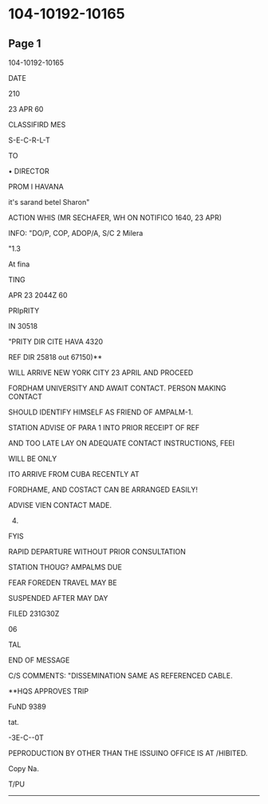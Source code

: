 # 104-10192-10165

## Page 1

104-10192-10165

DATE

210

23 APR 60

CLASSIFIRD MES

S-E-C-R-L-T

TO

• DIRECTOR

PROM I HAVANA

it's sarand betel Sharon"

ACTION WHIS (MR SECHAFER, WH ON NOTIFICO 1640, 23 APR)

INFO: "DO/P, COP, ADOP/A, S/C 2 Milera

"1.3

At fina

TING

APR 23 2044Z 60

PRIpRITY

IN 30518

"PRITY DIR CITE HAVA 4320

REF DIR 25818 out 67150)**

WILL ARRIVE NEW YORK CITY 23 APRIL AND PROCEED

FORDHAM UNIVERSITY AND AWAIT CONTACT. PERSON MAKING CONTACT

SHOULD IDENTIFY HIMSELF AS FRIEND OF AMPALM-1.

STATION ADVISE OF PARA 1 INTO PRIOR RECEIPT OF REF

AND TOO LATE LAY ON ADEQUATE CONTACT INSTRUCTIONS, FEEI

WILL BE ONLY

ITO ARRIVE FROM CUBA RECENTLY AT

FORDHAME, AND COSTACT CAN BE ARRANGED EASILY!

ADVISE VIEN CONTACT MADE.

4.

FYIS

RAPID DEPARTURE WITHOUT PRIOR CONSULTATION

STATION THOUG? AMPALMS DUE

FEAR FOREDEN TRAVEL MAY BE

SUSPENDED AFTER MAY DAY

FILED 231G30Z

06

TAL

END OF MESSAGE

C/S COMMENTS: "DISSEMINATION SAME AS REFERENCED CABLE.

**HQS APPROVES TRIP

FuND 9389

tat.

-3E-C--0T

PEPRODUCTION BY OTHER THAN THE ISSUINO OFFICE IS AT /HIBITED.

Copy Na.

T/PU

---


